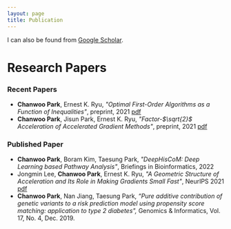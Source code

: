 ```yaml
---
layout: page
title: Publication
---
```



I can also be found from [Google Scholar](https://scholar.google.com/citations?hl=en&authuser=2&user=FDG3_JMAAAAJ).


# Research Papers
### Recent Papers
- **Chanwoo Park**, Ernest K. Ryu, _"Optimal First-Order Algorithms as a Function of Inequalities"_, preprint, 2021 [pdf](https://arxiv.org/abs/2110.11035)
- **Chanwoo Park**, Jisun Park, Ernest K. Ryu, _"Factor-$\sqrt{2}$ Acceleration of Accelerated Gradient Methods"_, preprint, 2021 [pdf](https://arxiv.org/abs/2102.07366)

### Published Paper 
- **Chanwoo Park**, Boram Kim, Taesung Park, _"DeepHisCoM: Deep Learning based Pathway Analysis"_, Briefings in Bioinformatics, 2022
- Jongmin Lee, **Chanwoo Park**, Ernest K. Ryu, _"A Geometric Structure of Acceleration and Its Role in Making Gradients Small Fast"_, NeurIPS 2021 [pdf](https://arxiv.org/abs/2106.10439)
- **Chanwoo Park**, Nan Jiang, Taesung Park, _“Pure additive contribution of genetic variants to a risk prediction model using propensity score matching: application to type 2 diabetes",_ Genomics & Informatics, Vol. 17, No. 4, Dec. 2019. 


